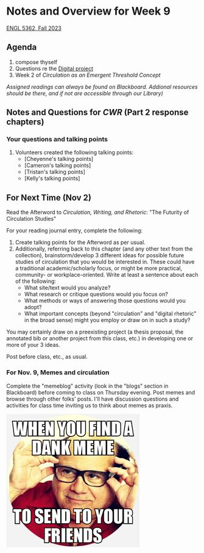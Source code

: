 # Notes and Overview for Week 9

[ENGL 5362, Fall 2023](/5362/calendar.html)

## Agenda
1. compose thyself
1. Questions re the [Digital project](5362/project-3)
3. Week 2 of *Circulation as an Emergent Threshold Concept*

*Assigned readings can always be found on Blackboard. Addional resources should be there, and if not are accessible through our Library)*

## Notes and Questions for *CWR* (Part 2 response chapters)

### Your questions and talking points
1. Volunteers created the following talking points:
    - [Cheyenne's talking points]
    - [Cameron's talking points]
    - [Tristan's talking points]
    - [Kelly's talking points]

## For Next Time (Nov 2)
Read the Afterword to *Circulation, Writing, and Rhetoric*: "The Futurity of Circulation Studies"

For your reading journal entry, complete the following:
1. Create talking points for the Afterword as per usual.
2. Additionally, referring back to this chapter (and any other text from the collection), brainstorm/develop 3 different ideas for possible future studies of circulation that you would be interested in. These could have a traditional academic/scholarly focus, or might be more practical, community- or workplace-oriented. Write at least a sentence about each of the following:
    - What site/text would you analyze?
    - What research or critique questions would you focus on?
    - What methods or ways of answering those questions would you adopt?
    - What important concepts (beyond "circulation" and "digital rhetoric" in the broad sense) might you employ or draw on in such a study? 

You may certainly draw on a preexisting project (a thesis proposal, the annotated bib or another project from this class, etc.) in developing one or more of your 3 ideas.

Post before class, etc., as usual. 

### For Nov. 9, Memes and circulation
Complete the "memeblog" activity (look in the "blogs" section in Blackboard) before coming to class on Thursday evening. Post memes and browse through other folks' posts. I'll have discussion questions and activities for class time inviting us to think about memes as praxis. 

![Dank memes are dank](media/dank-meme.jpg)